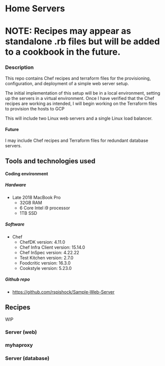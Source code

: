 # Home Servers

# NOTE: Recipes may appear as standalone .rb files but will be added to a cookbook in the future.

### Description
This repo contains Chef recipes and terraform files for the provisioning, configuration, and deployment of a simple web server setup.

The initial implementation of this setup will be in a local environment, setting up the servers in a virtual environment.  Once I have verified that the Chef recipes are working as intended, I will begin working on the Terraform files to provision the hosts to GCP 

This will include two Linux web servers and a single Linux load balancer.

#### Future
I may include Chef recipes and Terraform files for redundant database servers.


## Tools and technologies used
#### Coding environment
##### Hardware
- Late 2018 MacBook Pro
    - 32GB RAM
    - 6 Core Intel i9 processor
    - 1TB SSD



##### Software
- Chef
    - ChefDK version: 4.11.0
    - Chef Infra Client version: 15.14.0
    - Chef InSpec version: 4.22.22
    - Test Kitchen version: 2.7.0
    - Foodcritic version: 16.3.0
    - Cookstyle version: 5.23.0


##### Github repo
- https://github.com/rspishock/Sample-Web-Server


## Recipes
WIP
### Server (web)
### myhaproxy
### Server (database)
